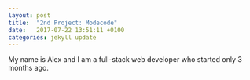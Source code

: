 ```yaml
---
layout: post
title:  "2nd Project: Modecode"
date:   2017-07-22 13:51:11 +0100
categories: jekyll update
---
```

My name is Alex and I am a full-stack web developer who started only 3 months ago.
